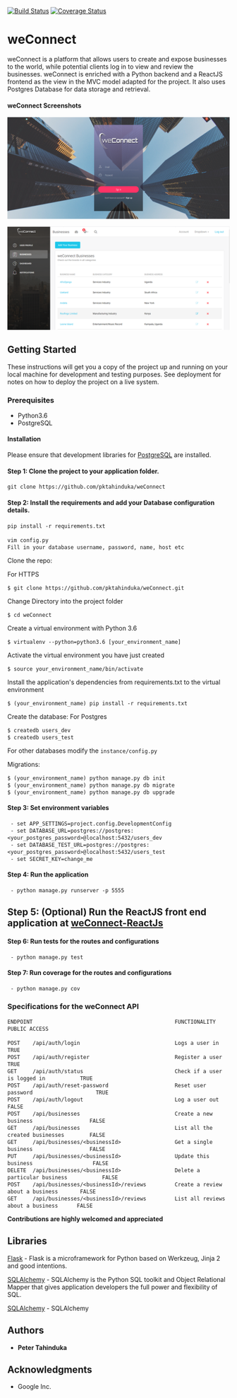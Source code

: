 [![Build Status](https://travis-ci.org/pktahinduka/weConnect.svg?branch=master)](https://travis-ci.org/pktahinduka/weConnect)
[![Coverage Status](https://coveralls.io/repos/github/pktahinduka/weConnect/badge.svg?branch=develop)](https://coveralls.io/github/pktahinduka/weConnect?branch=travisCI)

# weConnect
weConnect is a platform that allows users to create and expose businesses to the world, while potential clients log in to view and review the businesses. weConnect is enriched with a Python backend and a ReactJS frontend as the view in the MVC model adapted for the project. It also uses Postgres Database for data storage and retrieval.

#### weConnect Screenshots
![alt text](screenshots/weconnectlogin.PNG)

![alt text](screenshots/weconnectbz.PNG) 

## Getting Started

These instructions will get you a copy of the project up and running on your local machine for development and testing purposes. See deployment for notes on how to deploy the project on a live system.

### Prerequisites

* Python3.6
* PostgreSQL

#### Installation

Please ensure that development libraries for [PostgreSQL](http://techarena51.com/index.php/flask-sqlalchemy-postgresql-tutorial/) are installed.

#### Step 1: Clone the project to your application folder.

    git clone https://github.com/pktahinduka/weConnect

#### Step 2: Install the requirements and add your Database configuration details.

    pip install -r requirements.txt

    vim config.py
    Fill in your database username, password, name, host etc

Clone the repo:

For HTTPS
```
$ git clone https://github.com/pktahinduka/weConnect.git
```


Change Directory into the project folder
```
$ cd weConnect
```

Create a virtual environment with Python 3.6
```
$ virtualenv --python=python3.6 [your_environment_name]
```

Activate the virtual environment you have just created
```
$ source your_environment_name/bin/activate
```

Install the application's dependencies from requirements.txt to the virtual environment
```
$ (your_environment_name) pip install -r requirements.txt
```

Create the database:
For Postgres
```
$ createdb users_dev
$ createdb users_test
```

For other databases modify the `instance/config.py`

Migrations:
```
$ (your_environment_name) python manage.py db init
$ (your_environment_name) python manage.py db migrate
$ (your_environment_name) python manage.py db upgrade
```    

#### Step 3: Set environment variables 
     
     - set APP_SETTINGS=project.config.DevelopmentConfig
     - set DATABASE_URL=postgres://postgres:<your_postgres_password>@localhost:5432/users_dev
     - set DATABASE_TEST_URL=postgres://postgres:<your_postgres_password>@localhost:5432/users_test
     - set SECRET_KEY=change_me
     
#### Step 4: Run the application 
     
     - python manage.py runserver -p 5555

## Step 5: (Optional) Run the ReactJS front end application at [weConnect-ReactJs](https://github.com/pktahinduka/weConnect-ReactJs)

#### Step 6: Run tests for the routes and configurations
    
     - python manage.py test

#### Step 7: Run coverage for the routes and configurations
    
     - python manage.py cov


### Specifications for the weConnect API
```
ENDPOINT                                             FUNCTIONALITY                          PUBLIC ACCESS

POST    /api/auth/login                              Logs a user in                         TRUE
POST    /api/auth/register                           Register a user                        TRUE
GET     /api/auth/status                             Check if a user is logged in           TRUE
POST    /api/auth/reset-password                     Reset user password                    TRUE
POST    /api/auth/logout                             Log a user out                         FALSE
POST    /api/businesses                              Create a new business                  FALSE
GET     /api/businesses                              List all the created businesses        FALSE
GET     /api/businesses/<businessId>                 Get a single business                  FALSE 
PUT     /api/businesses/<businessId>                 Update this business                   FALSE
DELETE  /api/businesses/<businessId>                 Delete a particular business           FALSE
POST    /api/businesses/<businessId>/reviews         Create a review about a business       FALSE
GET     /api/businesses/<businessId>/reviews         List all reviews about a business      FALSE

```


**Contributions are highly welcomed and appreciated**

## Libraries
[Flask](http://flask.pocoo.org/) - Flask is a microframework for Python based on Werkzeug, Jinja 2 and good intentions. 

[SQLAlchemy](https://www.sqlalchemy.org/) - SQLAlchemy is the Python SQL toolkit and Object Relational Mapper that gives application developers the full power and flexibility of SQL.


[SQLAlchemy]() - SQLAlchemy


## Authors

* **Peter Tahinduka**

## Acknowledgments

* Google Inc.



